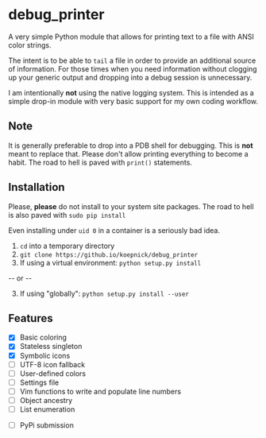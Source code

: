 # debug_printer

A very simple Python module that allows for printing text to a file with ANSI color strings.

The intent is to be able to `tail` a file in order to provide an additional source of information. For those times when you need information without clogging up your generic output and dropping into a debug session is unnecessary.

I am intentionally **not** using the native logging system. This is intended as a simple drop-in module with very basic support for my own coding workflow.

## Note
It is generally preferable to drop into a PDB shell for debugging. This is **not** meant to replace that. Please don't allow printing everything to become a habit. The road to hell is paved with `print()` statements.

## Installation
Please, **please** do not install to your system site packages. The road to hell is also paved with `sudo pip install`

Even installing under `uid 0` in a container is a seriously bad idea. 

1) `cd` into a temporary directory
2) `git clone https://github.io/koepnick/debug_printer`
3) If using a virtual environment: `python setup.py install`

-- or --

3) If using "globally": `python setup.py install --user`

## Features
- [x] Basic coloring
- [x] Stateless singleton
- [x] Symbolic icons
- [ ] UTF-8 icon fallback
- [ ] User-defined colors
- [ ] Settings file
- [ ] Vim functions to write and populate line numbers
- [ ] Object ancestry
- [ ] List enumeration
* [ ] PyPi submission
